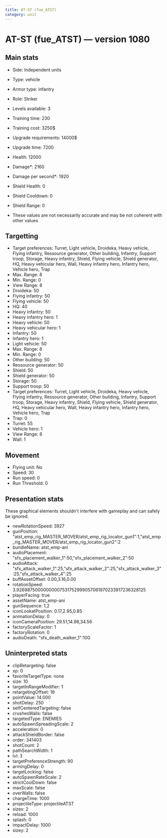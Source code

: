 ```yaml
---
title: AT-ST (fue_ATST)
category: unit
---
```


# AT-ST (fue_ATST) — version 1080

## Main stats

  * Side: Independent units
  * Type: vehicle
  * Armor type: infantry
  * Role: Striker
  * Levels available: 3
  * Training time: 230
  * Training cost: 3250$
  * Upgrade requirements: 14000$
  * Upgrade time: 7200
  * Health: 12000
  * Damage*: 2160
  * Damage per second*: 1920
  * Shield Health: 0
  * Shield Cooldown: 0
  * Shield Range: 0

* These values are not necessarily accurate and may be not coherent with other values

## Targetting

  * Target preferences: Turret, Light vehicle, Droideka, Heavy vehicle, Flying infantry, Ressource generator, Other building, Infantry, Support troop, Storage, Heavy infantry, Shield, Flying vehicle, Shield generator, HQ, Heavy vehicular hero, Wall, Heavy infantry hero, Infantry hero, Vehicle hero, Trap
  * Max. Range: 8
  * Min. Range: 0
  * View Range: 8
  * Droideka: 50
  * Flying infantry: 50
  * Flying vehicle: 50
  * HQ: 40
  * Heavy infantry: 50
  * Heavy infantry hero: 1
  * Heavy vehicle: 50
  * Heavy vehicular hero: 1
  * Infantry: 50
  * Infantry hero: 1
  * Light vehicle: 50
  * Max. Range: 8
  * Min. Range: 0
  * Other building: 50
  * Ressource generator: 50
  * Shield: 50
  * Shield generator: 50
  * Storage: 50
  * Support troop: 50
  * Target preferences: Turret, Light vehicle, Droideka, Heavy vehicle, Flying infantry, Ressource generator, Other building, Infantry, Support troop, Storage, Heavy infantry, Shield, Flying vehicle, Shield generator, HQ, Heavy vehicular hero, Wall, Heavy infantry hero, Infantry hero, Vehicle hero, Trap
  * Trap: 0
  * Turret: 55
  * Vehicle hero: 1
  * View Range: 8
  * Wall: 1

## Movement

  * Flying unit: No
  * Speed: 30
  * Run speed: 0
  * Run Threshold: 0

## Presentation stats

These graphical elements shouldn't interfere with gameplay and can safely be ignored.

  * newRotationSpeed: 3927
  * gunPosition: "atst_emp_rig_MASTER_MOVER/atst_emp_rig_locator_gun1":1,"atst_emp_rig_MASTER_MOVER/atst_emp_rig_locator_gun2":2
  * bundleName: atst_emp-ani
  * audioPlacement: "sfx_placement_walker_1":50,"sfx_placement_walker_2":50
  * audioAttack: "sfx_attack_walker_1":25,"sfx_attack_walker_2":25,"sfx_attack_walker_3":25,"sfx_attack_walker_4":25
  * buffAssetOffset: 0.00,3.16,0.00
  * rotationSpeed: 3.92698750000000007531752999057061970233917236328125
  * playerFacing: true
  * assetName: atst_emp-ani
  * gunSequence: 1,2
  * iconLookatPosition: 0.17,2.95,0.85
  * animationDelay: 0
  * iconCameraPosition: 29.51,14.98,34.56
  * factoryScaleFactor: 1
  * factoryRotation: 0
  * audioDeath: "sfx_death_walker_1":100

## Uninterpreted stats

  * clipRetargeting: false
  * xp: 0
  * favoriteTargetType: none
  * size: 10
  * targetInRangeModifier: 1
  * retargetingOffset: 16
  * pointValue: 14.000
  * shotDelay: 250
  * selfCenteredTargeting: false
  * crushesWalls: false
  * targetedType: ENEMIES
  * autoSpawnSpreadingScale: 2
  * acceleration: 0
  * attackShieldBorder: false
  * order: 341403
  * shotCount: 2
  * pathSearchWidth: 1
  * lvl: 3
  * targetPreferenceStrength: 90
  * armingDelay: 0
  * targetLocking: false
  * autoSpawnRateScale: 2
  * strictCoolDown: false
  * maxScale: false
  * overWalls: false
  * chargeTime: 1000
  * projectileType: projectileATST
  * sizex: 2
  * reload: 1000
  * splash: 0
  * impactDelay: 1000
  * sizey: 2


